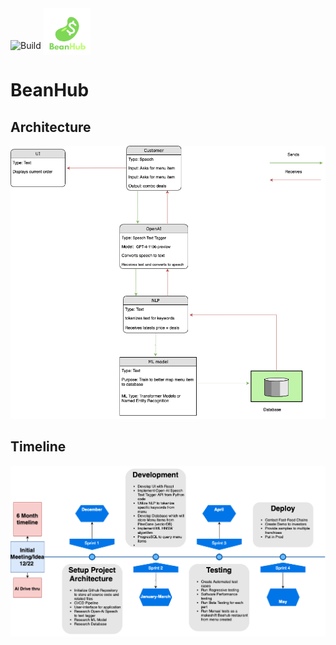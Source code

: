<img src="https://github.com/Ibrahim-Haroon/BeanHub/actions/workflows/unit-test.yml/badge.svg" alt="Build" height="50" style="display: inline;">
<img src="other/images/bean_logo.png" alt="BeanHub" width="75" height="75" style="vertical-align: -10px; display: inline;">



# BeanHub

## Architecture
![architecture.drawio.png](other/images/architecture.drawio.png)

## Timeline
![timeline.png](other/images/timeline.drawio.png)
